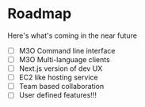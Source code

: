 # Roadmap

Here's what's coming in the near future

- [ ] M3O Command line interface
- [ ] M3O Multi-language clients
- [ ] Next.js version of dev UX
- [ ] EC2 like hosting service
- [ ] Team based collaboration
- [ ] User defined features!!!
